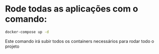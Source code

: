 # Rode todas as aplicações com o comando:

```bash
docker-compose up -d
```

Este comando irá subir todos os containers necessários para rodar todo o projeto
